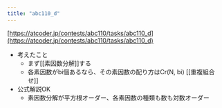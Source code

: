 ```yaml
---
title: "abc110_d"
---
```


[https://atcoder.jp/contests/abc110/tasks/abc110_d](https://atcoder.jp/contests/abc110/tasks/abc110_d)
- 考えたこと
    - まず[[素因数分解]]する
    - 各素因数がbi個あるなら、その素因数の配り方はCr(N, bi) [[重複組合せ]]
- 公式解説OK
    - 素因数分解が平方根オーダー、各素因数の種類も数も対数オーダー

